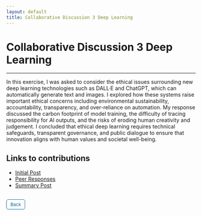 ```yaml
---
layout: default
title: Collaborative Discussion 3 Deep Learning
---
```

# Collaborative Discussion 3 Deep Learning

---

In this exercise, I was asked to consider the ethical issues surrounding new deep learning technologies such as DALL·E and ChatGPT, which can automatically generate text and images. I explored how these systems raise important ethical concerns including environmental sustainability, accountability, transparency, and over-reliance on automation. My response discussed the carbon footprint of model training, the difficulty of tracing responsibility for AI outputs, and the risks of eroding human creativity and judgement. I concluded that ethical deep learning requires technical safeguards, transparent governance, and public dialogue to ensure that innovation aligns with human values and societal well-being.


## Links to contributions

- <a href="pdf/Initial post discussion 3.pdf" target="_blank" rel="noopener noreferrer">Initial Post</a>
- <a href="pdf/Peer Response discussion 3.pdf" target="_blank" rel="noopener noreferrer">Peer Responses</a>
- <a href="pdf/Summary post discussion 3.pdf" target="_blank" rel="noopener noreferrer">Summary Post</a>



<style>
  .back-button {
    display: inline-block;
    background-color: white;
    color: #006699;
    text-decoration: none;
    padding: 5px 10px; /* Reduced padding for a smaller button */
    font-size: 12px; /* Smaller font size */
    border: 1px solid #006699; /* Thinner border */
    border-radius: 5px;
    cursor: pointer;
    transition: background-color 0.3s, color 0.3s;
    margin: 15px 0; /* Adds space above and below the button */
  }
  .back-button:hover {
    background-color: #006699;
    color: white;
 }
</style>

<div class="button-container">
  <a href="https://dzervenes.github.io/intelligent-agents/" class="back-button">Back</a>
</div>

